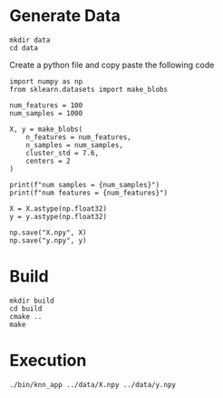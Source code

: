 # Generate Data
```
mkdir data
cd data
```
Create a python file and copy paste the following code
```
import numpy as np
from sklearn.datasets import make_blobs

num_features = 100
num_samples = 1000

X, y = make_blobs(
    n_features = num_features,
    n_samples = num_samples,
    cluster_std = 7.6,
    centers = 2
)

print(f"num samples = {num_samples}")
print(f"num features = {num_features}")

X = X.astype(np.float32)
y = y.astype(np.float32)

np.save("X.npy", X)
np.save("y.npy", y)
```

# Build
```
mkdir build
cd build
cmake ..
make
```

# Execution
```
./bin/knn_app ../data/X.npy ../data/y.npy
```